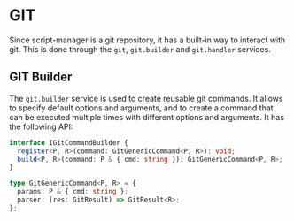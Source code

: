 # GIT

Since script-manager is a git repository, it has a built-in way to interact with git. This is done through the `git`, `git.builder` and `git.handler` services.

## GIT Builder

The `git.builder` service is used to create reusable git commands. It allows to specify default options and arguments, and to create a command that can be executed multiple times with different options and arguments. It has the following API:

```typescript
interface IGitCommandBuilder {
  register<P, R>(command: GitGenericCommand<P, R>): void;
  build<P, R>(command: P & { cmd: string }): GitGenericCommand<P, R>;
}

type GitGenericCommand<P, R> = {
  params: P & { cmd: string };
  parser: (res: GitResult) => GitResult<R>;
};
```
